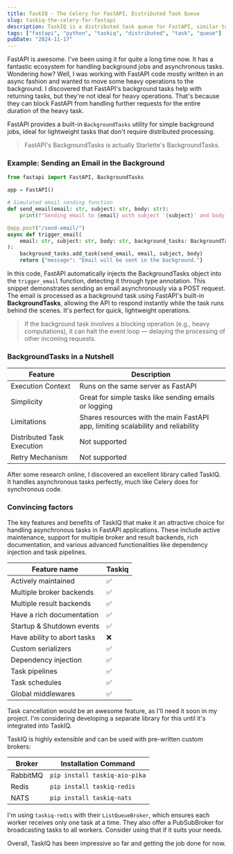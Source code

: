 ```yaml
---
title: TaskIQ - The Celery for FastAPI, Distributed Task Queue
slug: taskiq-the-celery-for-fastapi
description: TaskIQ is a distributed task queue for FastAPI, similar to Celery but Async.
tags: ["fastapi", "python", "taskiq", "distributed", "task", "queue"]
pubDate: "2024-11-17"
---
```


FastAPI is awesome. I've been using it for quite a long time now. It has a fantastic ecosystem for handling background jobs and asynchronous tasks. Wondering how? Well, I was working with FastAPI code mostly written in an async fashion and wanted to move some heavy operations to the background. I discovered that FastAPI's background tasks help with returning tasks, but they're not ideal for heavy operations. That's because they can block FastAPI from handling further requests for the entire duration of the heavy task.

FastAPI provides a built-in `BackgroundTasks` utility for simple background jobs, ideal for lightweight tasks that don't require distributed processing.

> FastAPI's BackgroundTasks is actually Starlette's BackgroundTasks.

### Example: Sending an Email in the Background

```python
from fastapi import FastAPI, BackgroundTasks

app = FastAPI()

# Simulated email sending function
def send_email(email: str, subject: str, body: str):
    print(f"Sending email to {email} with subject '{subject}' and body:\n{body}")

@app.post("/send-email/")
async def trigger_email(
    email: str, subject: str, body: str, background_tasks: BackgroundTasks
):
    background_tasks.add_task(send_email, email, subject, body)
    return {"message": "Email will be sent in the background."}
```

In this code, FastAPI automatically injects the BackgroundTasks object into the `trigger_email` function, detecting it through type annotation. This snippet demonstrates sending an email asynchronously via a POST request. The email is processed as a background task using FastAPI's built-in **BackgroundTasks**, allowing the API to respond instantly while the task runs behind the scenes. It's perfect for quick, lightweight operations.

> If the background task involves a blocking operation (e.g., heavy computations), it can halt the event loop — delaying the processing of other incoming requests.

### BackgroundTasks in a Nutshell

| Feature                    | Description                                                                      |
| -------------------------- | -------------------------------------------------------------------------------- |
| Execution Context          | Runs on the same server as FastAPI                                               |
| Simplicity                 | Great for simple tasks like sending emails or logging                            |
| Limitations                | Shares resources with the main FastAPI app, limiting scalability and reliability |
| Distributed Task Execution | Not supported                                                                    |
| Retry Mechanism            | Not supported                                                                    |

After some research online, I discovered an excellent library called TaskIQ. It handles asynchronous tasks perfectly, much like Celery does for synchronous code.

### Convincing factors

The key features and benefits of TaskIQ that make it an attractive choice for handling asynchronous tasks in FastAPI applications. These include active maintenance, support for multiple broker and result backends, rich documentation, and various advanced functionalities like dependency injection and task pipelines.

| Feature name                | Taskiq |
| --------------------------- | ------ |
| Actively maintained         | ✅     |
| Multiple broker backends    | ✅     |
| Multiple result backends    | ✅     |
| Have a rich documentation   | ✅     |
| Startup & Shutdown events   | ✅     |
| Have ability to abort tasks | ❌     |
| Custom serializers          | ✅     |
| Dependency injection        | ✅     |
| Task pipelines              | ✅     |
| Task schedules              | ✅     |
| Global middlewares          | ✅     |


Task cancellation would be an awesome feature, as I'll need it soon in my project. I'm considering developing a separate library for this until it's integrated into TaskIQ.

TaskIQ is highly extensible and can be used with pre-written custom brokers:

| Broker   | Installation Command          |
| -------- | ----------------------------- |
| RabbitMQ | `pip install taskiq-aio-pika` |
| Redis    | `pip install taskiq-redis`    |
| NATS     | `pip install taskiq-nats`     |

I'm using `taskiq-redis` with their `ListQueueBroker`, which ensures each worker receives only one task at a time. They also offer a PubSubBroker for broadcasting tasks to all workers. Consider using that if it suits your needs.

Overall, TaskIQ has been impressive so far and getting the job done for now.
